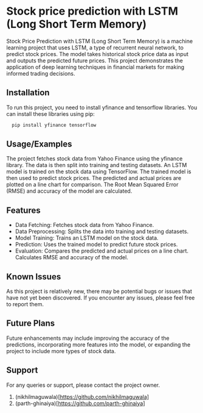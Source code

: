 
# Stock price prediction with LSTM (Long Short Term Memory)

Stock Price Prediction with LSTM (Long Short Term Memory) is a machine learning project that uses LSTM, a type of recurrent neural network, to predict stock prices. The model takes historical stock price data as input and outputs the predicted future prices. This project demonstrates the application of deep learning techniques in financial markets for making informed trading decisions.

## Installation

To run this project, you need to install yfinance and tensorflow libraries. You can install these libraries using pip:

```bash
  pip install yfinance tensorflow
```
    
## Usage/Examples

The project fetches stock data from Yahoo Finance using the yfinance library. The data is then split into training and testing datasets. An LSTM model is trained on the stock data using TensorFlow. The trained model is then used to predict stock prices. The predicted and actual prices are plotted on a line chart for comparison. The Root Mean Squared Error (RMSE) and accuracy of the model are calculated.


## Features

- Data Fetching: Fetches stock data from Yahoo Finance.
- Data Preprocessing: Splits the data into training and testing datasets.
- Model Training: Trains an LSTM model on the stock data.
- Prediction: Uses the trained model to predict future stock prices.
- Evaluation: Compares the predicted and actual prices on a line chart. Calculates RMSE and accuracy of the model.


## Known Issues

As this project is relatively new, there may be potential bugs or issues that have not yet been discovered. If you encounter any issues, please feel free to report them.
## Future Plans

Future enhancements may include improving the accuracy of the predictions, incorporating more features into the model, or expanding the project to include more types of stock data.
## Support

For any queries or support, please contact the project owner.

1. (nikhilmaguwala)[https://github.com/nikhilmaguwala]
2. (parth-ghinaiya)[https://github.com/parth-ghinaiya]

